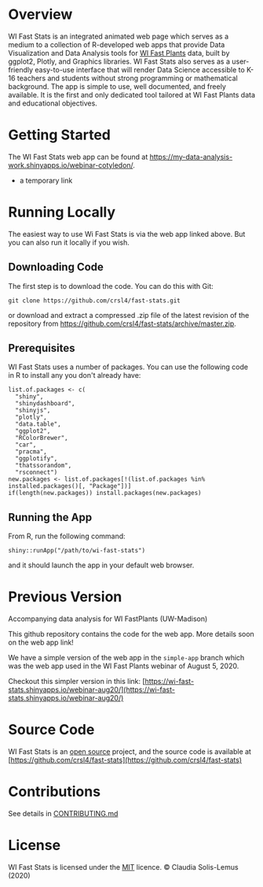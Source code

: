 

# Overview
WI Fast Stats is an integrated animated web page which serves as a medium to a collection of R-developed web apps that provide Data Visualization and Data Analysis tools for [WI Fast Plants](https://fastplants.org/) data, built by ggplot2, Plotly, and Graphics libraries. WI Fast Stats also serves as a user-friendly easy-to-use interface that will render Data Science accessible to K-16 teachers and students without strong programming or mathematical background. The app is simple to use, well documented, and freely available. It is the first and only dedicated tool tailored at WI Fast Plants data and educational objectives. 
# Getting Started
The WI Fast Stats web app can be found at https://my-data-analysis-work.shinyapps.io/webinar-cotyledon/.
* a temporary link
# Running Locally

The easiest way to use Wi Fast Stats is via the web app linked above. But you can also run it locally if you wish.

## Downloading Code

The first step is to download the code. You can do this with Git:

```git clone https://github.com/crsl4/fast-stats.git```

or download and extract a compressed .zip file of the latest revision of the repository from https://github.com/crsl4/fast-stats/archive/master.zip.
## Prerequisites

WI Fast Stats uses a number of packages. You can use the following code in R to install any you don't already have:

```
list.of.packages <- c(
  "shiny", 
  "shinydashboard", 
  "shinyjs", 
  "plotly", 
  "data.table", 
  "ggplot2", 
  "RColorBrewer", 
  "car", 
  "pracma", 
  "ggplotify", 
  "thatssorandom", 
  "rsconnect")
new.packages <- list.of.packages[!(list.of.packages %in% installed.packages()[, "Package"])]
if(length(new.packages)) install.packages(new.packages)
```
## Running the App

From R, run the following command:

```shiny::runApp("/path/to/wi-fast-stats")```

and it should launch the app in your default web browser.

# Previous Version


Accompanying data analysis for WI FastPlants (UW-Madison)

This github repository contains the code for the web app.
More details soon on the web app link!

We have a simple version of the web app in the `simple-app` branch which was the web app used in the WI Fast Plants webinar of August 5, 2020.

Checkout this simpler version in this link: [https://wi-fast-stats.shinyapps.io/webinar-aug20/](https://wi-fast-stats.shinyapps.io/webinar-aug20/)

# Source Code
WI Fast Stats is an [open source](http://opensource.org) project, and the source code is available at [https://github.com/crsl4/fast-stats](https://github.com/crsl4/fast-stats)

# Contributions
See details in [CONTRIBUTING.md](https://github.com/crsl4/fast-stats/blob/master/CONTRIBUTING.md)


# License
WI Fast Stats is licensed under the [MIT](https://opensource.org/licenses/MIT) licence. &copy; Claudia Solis-Lemus (2020)